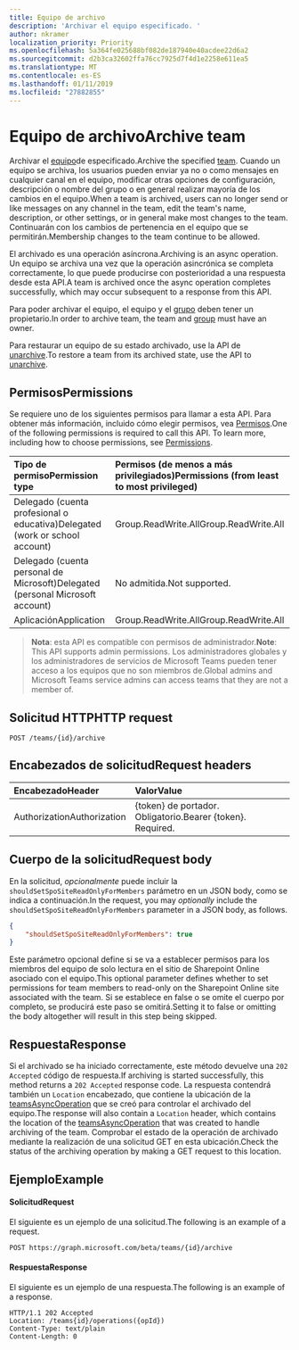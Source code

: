 ```yaml
---
title: Equipo de archivo
description: 'Archivar el equipo especificado. '
author: nkramer
localization_priority: Priority
ms.openlocfilehash: 5a364fe025688bf082de187940e40acdee22d6a2
ms.sourcegitcommit: d2b3ca32602ffa76cc7925d7f4d1e2258e611ea5
ms.translationtype: MT
ms.contentlocale: es-ES
ms.lasthandoff: 01/11/2019
ms.locfileid: "27882855"
---
```

# <a name="archive-team"></a><span data-ttu-id="b999e-103">Equipo de archivo</span><span class="sxs-lookup"><span data-stu-id="b999e-103">Archive team</span></span>



<span data-ttu-id="b999e-104">Archivar el [equipo](../resources/team.md)de especificado.</span><span class="sxs-lookup"><span data-stu-id="b999e-104">Archive the specified [team](../resources/team.md).</span></span> <span data-ttu-id="b999e-105">Cuando un equipo se archiva, los usuarios pueden enviar ya no o como mensajes en cualquier canal en el equipo, modificar otras opciones de configuración, descripción o nombre del grupo o en general realizar mayoría de los cambios en el equipo.</span><span class="sxs-lookup"><span data-stu-id="b999e-105">When a team is archived, users can no longer send or like messages on any channel in the team, edit the team's name, description, or other settings, or in general make most changes to the team.</span></span>
<span data-ttu-id="b999e-106">Continuarán con los cambios de pertenencia en el equipo que se permitirán.</span><span class="sxs-lookup"><span data-stu-id="b999e-106">Membership changes to the team continue to be allowed.</span></span>

<span data-ttu-id="b999e-107">El archivado es una operación asíncrona.</span><span class="sxs-lookup"><span data-stu-id="b999e-107">Archiving is an async operation.</span></span> <span data-ttu-id="b999e-108">Un equipo se archiva una vez que la operación asincrónica se completa correctamente, lo que puede producirse con posterioridad a una respuesta desde esta API.</span><span class="sxs-lookup"><span data-stu-id="b999e-108">A team is archived once the async operation completes successfully, which may occur subsequent to a response from this API.</span></span>

<span data-ttu-id="b999e-109">Para poder archivar el equipo, el equipo y el [grupo](../resources/group.md) deben tener un propietario.</span><span class="sxs-lookup"><span data-stu-id="b999e-109">In order to archive team, the team and [group](../resources/group.md) must have an owner.</span></span>

<span data-ttu-id="b999e-110">Para restaurar un equipo de su estado archivado, use la API de [unarchive](team-unarchive.md).</span><span class="sxs-lookup"><span data-stu-id="b999e-110">To restore a team from its archived state, use the API to [unarchive](team-unarchive.md).</span></span>

## <a name="permissions"></a><span data-ttu-id="b999e-111">Permisos</span><span class="sxs-lookup"><span data-stu-id="b999e-111">Permissions</span></span>
<span data-ttu-id="b999e-p103">Se requiere uno de los siguientes permisos para llamar a esta API. Para obtener más información, incluido cómo elegir permisos, vea [Permisos](/graph/permissions-reference).</span><span class="sxs-lookup"><span data-stu-id="b999e-p103">One of the following permissions is required to call this API. To learn more, including how to choose permissions, see [Permissions](/graph/permissions-reference).</span></span>

|<span data-ttu-id="b999e-114">Tipo de permiso</span><span class="sxs-lookup"><span data-stu-id="b999e-114">Permission type</span></span>      | <span data-ttu-id="b999e-115">Permisos (de menos a más privilegiados)</span><span class="sxs-lookup"><span data-stu-id="b999e-115">Permissions (from least to most privileged)</span></span>              |
|:--------------------|:---------------------------------------------------------|
|<span data-ttu-id="b999e-116">Delegado (cuenta profesional o educativa)</span><span class="sxs-lookup"><span data-stu-id="b999e-116">Delegated (work or school account)</span></span> | <span data-ttu-id="b999e-117">Group.ReadWrite.All</span><span class="sxs-lookup"><span data-stu-id="b999e-117">Group.ReadWrite.All</span></span>    |
|<span data-ttu-id="b999e-118">Delegado (cuenta personal de Microsoft)</span><span class="sxs-lookup"><span data-stu-id="b999e-118">Delegated (personal Microsoft account)</span></span> | <span data-ttu-id="b999e-119">No admitida.</span><span class="sxs-lookup"><span data-stu-id="b999e-119">Not supported.</span></span>    |
|<span data-ttu-id="b999e-120">Aplicación</span><span class="sxs-lookup"><span data-stu-id="b999e-120">Application</span></span> | <span data-ttu-id="b999e-121">Group.ReadWrite.All</span><span class="sxs-lookup"><span data-stu-id="b999e-121">Group.ReadWrite.All</span></span>    |

> <span data-ttu-id="b999e-122">**Nota**: esta API es compatible con permisos de administrador.</span><span class="sxs-lookup"><span data-stu-id="b999e-122">**Note**: This API supports admin permissions.</span></span> <span data-ttu-id="b999e-123">Los administradores globales y los administradores de servicios de Microsoft Teams pueden tener acceso a los equipos que no son miembros de.</span><span class="sxs-lookup"><span data-stu-id="b999e-123">Global admins and Microsoft Teams service admins can access teams that they are not a member of.</span></span>

## <a name="http-request"></a><span data-ttu-id="b999e-124">Solicitud HTTP</span><span class="sxs-lookup"><span data-stu-id="b999e-124">HTTP request</span></span>
<!-- { "blockType": "ignored" } -->
```http
POST /teams/{id}/archive
```
## <a name="request-headers"></a><span data-ttu-id="b999e-125">Encabezados de solicitud</span><span class="sxs-lookup"><span data-stu-id="b999e-125">Request headers</span></span>
| <span data-ttu-id="b999e-126">Encabezado</span><span class="sxs-lookup"><span data-stu-id="b999e-126">Header</span></span>       | <span data-ttu-id="b999e-127">Valor</span><span class="sxs-lookup"><span data-stu-id="b999e-127">Value</span></span> |
|:---------------|:--------|
| <span data-ttu-id="b999e-128">Authorization</span><span class="sxs-lookup"><span data-stu-id="b999e-128">Authorization</span></span>  | <span data-ttu-id="b999e-p105">{token} de portador. Obligatorio.</span><span class="sxs-lookup"><span data-stu-id="b999e-p105">Bearer {token}. Required.</span></span>  |

## <a name="request-body"></a><span data-ttu-id="b999e-131">Cuerpo de la solicitud</span><span class="sxs-lookup"><span data-stu-id="b999e-131">Request body</span></span>
<span data-ttu-id="b999e-132">En la solicitud, _opcionalmente_ puede incluir la `shouldSetSpoSiteReadOnlyForMembers` parámetro en un JSON body, como se indica a continuación.</span><span class="sxs-lookup"><span data-stu-id="b999e-132">In the request, you may _optionally_ include the `shouldSetSpoSiteReadOnlyForMembers` parameter in a JSON body, as follows.</span></span>
```JSON
{
    "shouldSetSpoSiteReadOnlyForMembers": true
}
```
<span data-ttu-id="b999e-133">Este parámetro opcional define si se va a establecer permisos para los miembros del equipo de solo lectura en el sitio de Sharepoint Online asociado con el equipo.</span><span class="sxs-lookup"><span data-stu-id="b999e-133">This optional parameter defines whether to set permissions for team members to read-only on the Sharepoint Online site associated with the team.</span></span> <span data-ttu-id="b999e-134">Si se establece en false o se omite el cuerpo por completo, se producirá este paso se omitirá.</span><span class="sxs-lookup"><span data-stu-id="b999e-134">Setting it to false or omitting the body altogether will result in this step being skipped.</span></span>

## <a name="response"></a><span data-ttu-id="b999e-135">Respuesta</span><span class="sxs-lookup"><span data-stu-id="b999e-135">Response</span></span>

<span data-ttu-id="b999e-136">Si el archivado se ha iniciado correctamente, este método devuelve una `202 Accepted` código de respuesta.</span><span class="sxs-lookup"><span data-stu-id="b999e-136">If archiving is started successfully, this method returns a `202 Accepted` response code.</span></span> <span data-ttu-id="b999e-137">La respuesta contendrá también un `Location` encabezado, que contiene la ubicación de la [teamsAsyncOperation](../resources/teamsasyncoperation.md) que se creó para controlar el archivado del equipo.</span><span class="sxs-lookup"><span data-stu-id="b999e-137">The response will also contain a `Location` header, which contains the location of the [teamsAsyncOperation](../resources/teamsasyncoperation.md) that was created to handle archiving of the team.</span></span> <span data-ttu-id="b999e-138">Comprobar el estado de la operación de archivado mediante la realización de una solicitud GET en esta ubicación.</span><span class="sxs-lookup"><span data-stu-id="b999e-138">Check the status of the archiving operation by making a GET request to this location.</span></span>

## <a name="example"></a><span data-ttu-id="b999e-139">Ejemplo</span><span class="sxs-lookup"><span data-stu-id="b999e-139">Example</span></span>
#### <a name="request"></a><span data-ttu-id="b999e-140">Solicitud</span><span class="sxs-lookup"><span data-stu-id="b999e-140">Request</span></span>
<span data-ttu-id="b999e-141">El siguiente es un ejemplo de una solicitud.</span><span class="sxs-lookup"><span data-stu-id="b999e-141">The following is an example of a request.</span></span>
<!-- {
  "blockType": "ignored",
  "name": "archive_team"
}-->
```http
POST https://graph.microsoft.com/beta/teams/{id}/archive
```
#### <a name="response"></a><span data-ttu-id="b999e-142">Respuesta</span><span class="sxs-lookup"><span data-stu-id="b999e-142">Response</span></span>
<span data-ttu-id="b999e-143">El siguiente es un ejemplo de una respuesta.</span><span class="sxs-lookup"><span data-stu-id="b999e-143">The following is an example of a response.</span></span>
```http
HTTP/1.1 202 Accepted
Location: /teams{id}/operations({opId})
Content-Type: text/plain
Content-Length: 0
```
<!-- uuid: e848414b-4669-4484-ac36-1504c58a3fb8
2015-10-25 14:57:30 UTC -->
<!-- {
  "type": "#page.annotation",
  "description": "Archive team",
  "keywords": "",
  "section": "documentation",
  "tocPath": ""
}-->
